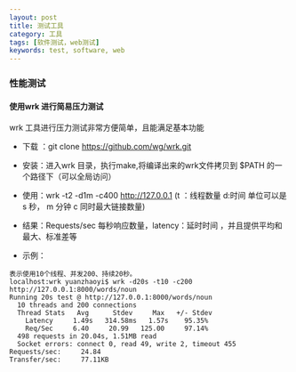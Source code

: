 ```yaml
---
layout: post
title: 测试工具
category: 工具
tags: [软件测试，web测试]
keywords: test, software, web
---
```


### 性能测试
#### 使用wrk 进行简易压力测试
wrk 工具进行压力测试非常方便简单，且能满足基本功能



- 下载 ：git clone https://github.com/wg/wrk.git

- 安装：进入wrk 目录，执行make,将编译出来的wrk文件拷贝到 $PATH 的一个路径下（可以全局访问）

- 使用：wrk -t2 -d1m -c400 http://127.0.0.1 (t ：线程数量   d:时间 单位可以是 s 秒， m 分钟   c 同时最大链接数量)


- 结果：Requests/sec 每秒响应数量，latency：延时时间  ，并且提供平均和最大、标准差等

- 示例：
```
表示使用10个线程、并发200、持续20秒。
localhost:wrk yuanzhaoyi$ wrk -d20s -t10 -c200 http://127.0.0.1:8000/words/noun
Running 20s test @ http://127.0.0.1:8000/words/noun
  10 threads and 200 connections
  Thread Stats   Avg      Stdev     Max   +/- Stdev
    Latency     1.49s   314.58ms   1.57s    95.35%
    Req/Sec     6.40     20.99   125.00     97.14%
  498 requests in 20.04s, 1.51MB read
  Socket errors: connect 0, read 49, write 2, timeout 455
Requests/sec:     24.84
Transfer/sec:     77.11KB
```